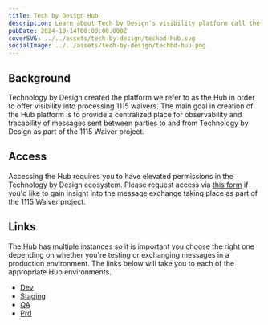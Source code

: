 ```yaml
---
title: Tech by Design Hub
description: Learn about Tech by Design's visibility platform call the Hub
pubDate: 2024-10-14T00:00:00.000Z
coverSVG: ../../assets/tech-by-design/techbd-hub.svg
socialImage: ../../assets/tech-by-design/techbd-hub.png
---
```


## Background

Technology by Design created the platform we refer to as the Hub in order to offer visibility into processing 1115 waivers. The main goal in creation of the Hub platform is to provide a centralized place for observability and tracability of messages sent between parties to and from Technology by Design as part of the 1115 Waiver project. 

## Access

Accessing the Hub requires you to have elevated permissions in the Technology by Design ecosystem. Please request access via [this form](/submit-form/access-request) if you'd like to gain insight into the message exchange taking place as part of the 1115 Waiver project.

## Links

The Hub has multiple instances so it is important you choose the right one depending on whether you're testing or exchanging messages in a production environment. The links below will take you to each of the appropriate Hub environments.
- [Dev](https://synthetic.hub.devl.techbd.org/)
- [Staging](https://synthetic.hub.stage.techbd.org/)
- [QA](https://phi.hub.qa.techbd.org/)
- [Prd](https://phi.hub.techbd.org/)